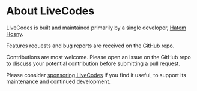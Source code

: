 # About LiveCodes

LiveCodes is built and maintained primarily by a single developer, [Hatem Hosny](https://github.com/hatemhosny).

Features requests and bug reports are received on the [GitHub repo](https://github.com/live-codes/livecodes/issues).

Contributions are most welcome. Please open an issue on the GitHub repo to discuss your potential contribution before submitting a pull request.

Please consider [sponsoring LiveCodes](./sponsor.md) if you find it useful, to support its maintenance and continued development.
